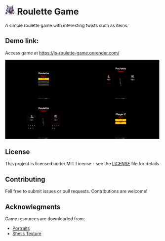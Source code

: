 # ![Logo](/assets/avatars/blank/Icons_29.png) Roulette Game

A simple roulette game with interesting twists such as items.

## Demo link:

Access game at https://js-roulette-game.onrender.com/

<div style="display: flex;">
<img src="/assets/screenshots/1.png" width="49.5%" />
<img src="/assets/screenshots/2.png" width="49.5%" />
</div>
<div style="display: flex;">
<img src="/assets/screenshots/3.png" width="49.5%" />
<img src="/assets/screenshots/4.png" width="49.5%" />
</div>

## License

This project is licensed under MIT License - see the [LICENSE](LICENSE) file for details.

## Contributing

Fell free to submit issues or pull requests. Contributions are welcome!

## Acknowlegments

Game resources are downloaded from:

- [Portraits](https://craftpix.net/file-licenses/)
- [Shells Texture](https://fightswithbears.itch.io/)
